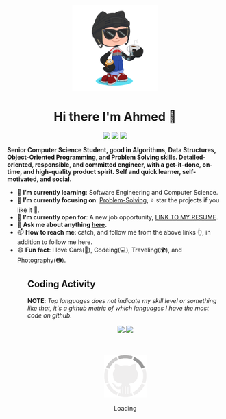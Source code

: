 
<div align="center">
	<img src="GitHub.png" width="200" height="200">
  <h1>Hi there I'm Ahmed 👋</h1>
  <p class="contact">
    <a href="https://www.linkedin.com/in/ahmedfathydev/" target="_blank"><img src="https://img.shields.io/badge/Linkedin-0077b5?style=flat&logo=linkedin"/></a>
    <a href="https://stackoverflow.com/users/11837259/ahmed-fathy" target="_blank"><img src="https://img.shields.io/badge/Stack Overflow-f48024?style=flat&logo=stackoverflow&logoColor=white"/></a>
    <a href="https://t.me/ahmedfathydev" target="_blank"><img src="https://img.shields.io/badge/Telegram-0088cc?style=flat&logo=telegram"/></a>
  </p>
</div>

<p class="about"><b>Senior Computer Science Student, good in Algorithms, Data Structures, Object-Oriented Programming, and Problem Solving skills. Detailed-oriented, responsible, and committed engineer, with a get-it-done, on-time, and high-quality product spirit. Self and quick learner, self-motivated, and social.</b></p>

<ul>
  <li>🌱 <b>I’m currently learning</b>: Software Engineering and Computer Science.</li>
  <li>🎯 <b>I’m currently focusing on</b>: <a href="https://github.com/ahmedfathydev/Problem-Solving">Problem-Solving</a>, ⭐️ star the projects if you like it 🤩.</li>
  <li>🤔 <b>I’m currently open for</b>: A new job opportunity, <a href="https://flowcv.io/resume/feedback/lMhKFXfgJjf8">LINK TO MY RESUME</a>.</li>
  <li>💬 <b>Ask me about anything <a href="https://github.com/ahmedfathydev/ahmedfathydev/issues">here</a>.</b></li>
  <li>📫 <b>How to reach me</b>: catch, and follow me from the above links 👆, in addition to follow me here.</li>
  <li>😄 <b>Fun fact</b>: I love Cars(🚗), Codeing(💻), Traveling(🌍), and Photography(📷).</li>
<ul>

<h2>Coding Activity</h2>

<p><b>NOTE</b>: <em>Top languages does not indicate my skill level or something like that, it's a github metric of which languages I have the most code on github.</em></p>

<div align="center">
  <a href="https://github.com/anuraghazra/github-readme-stats">
    <img align="center" src="https://github-readme-stats.vercel.app/api/?username=ahmedfathydev&show_icons=true&include_all_commits=true&theme=radical" />
  </a>
  <a href="https://github.com/anuraghazra/convoychat">
    <img align="center" src="https://github-readme-stats.vercel.app/api/top-langs/?username=ahmedfathydev&layout=compact&theme=radical" />
  </a>
</div>

<div align="center">
	<br>
	<br>
	<br>
	<img src="GitHub.gif" width="100" height="100">
	<p>Loading</p>
</div>